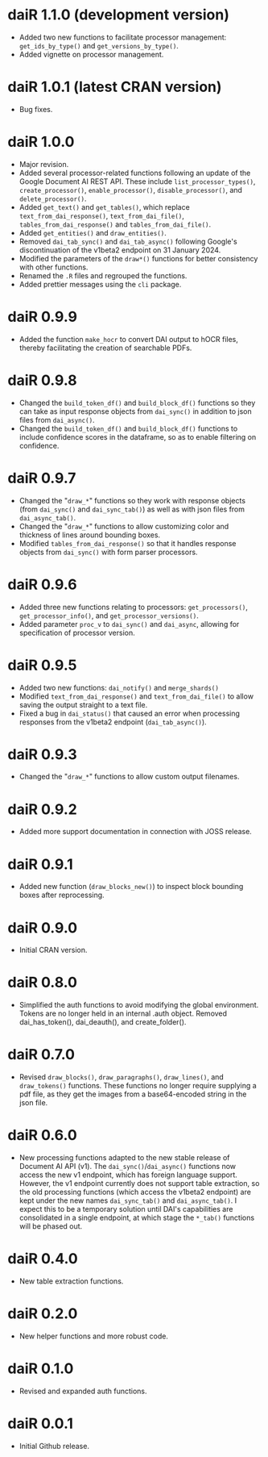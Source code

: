 # daiR 1.1.0 (development version)

- Added two new functions to facilitate processor management: `get_ids_by_type()` and `get_versions_by_type()`.
- Added vignette on processor management.

# daiR 1.0.1 (latest CRAN version)
- Bug fixes.

# daiR 1.0.0
- Major revision.
- Added several processor-related functions following an update of the Google Document AI REST API. These include `list_processor_types()`, `create_processor()`, `enable_processor()`, `disable_processor()`, and `delete_processor()`.
- Added `get_text()` and `get_tables()`, which replace `text_from_dai_response()`, `text_from_dai_file()`, `tables_from_dai_response()` and `tables_from_dai_file()`.
- Added `get_entities()` and `draw_entities()`.
- Removed `dai_tab_sync()` and `dai_tab_async()` following Google's discontinuation of the v1beta2 endpoint on 31 January 2024.
- Modified the parameters of the `draw*()` functions for better consistency with other functions.
- Renamed the `.R` files and regrouped the functions.
- Added prettier messages using the `cli` package.

# daiR 0.9.9
- Added the function `make_hocr` to convert DAI output to hOCR files, thereby facilitating the creation of searchable PDFs. 

# daiR 0.9.8
- Changed the `build_token_df()` and `build_block_df()` functions so they can take as input response objects from `dai_sync()` in addition to json files from `dai_async()`. 
- Changed the `build_token_df()` and `build_block_df()` functions to include confidence scores in the dataframe, so as to enable filtering on confidence.

# daiR 0.9.7
- Changed the "`draw_*`" functions so they work with response objects (from `dai_sync()` and `dai_sync_tab()`) as well as with json files from `dai_async_tab()`.
- Changed the "`draw_*`" functions to allow customizing color and thickness of lines around bounding boxes.
- Modified `tables_from_dai_response()` so that it handles response objects from `dai_sync()` with form parser processors.

# daiR 0.9.6
- Added three new functions relating to processors: `get_processors()`, `get_processor_info()`, and `get_processor_versions()`. 
- Added parameter `proc_v` to `dai_sync()` and `dai_async`, allowing for specification of processor version.

# daiR 0.9.5

- Added two new functions: `dai_notify()` and `merge_shards()`
- Modified `text_from_dai_response()` and `text_from_dai_file()` to allow saving the output straight to a text file. 
- Fixed a bug in `dai_status()` that caused an error when processing responses from the v1beta2 endpoint (`dai_tab_async()`).  

# daiR 0.9.3

- Changed the "`draw_*`" functions to allow custom output filenames. 

# daiR 0.9.2

- Added more support documentation in connection with JOSS release.

# daiR 0.9.1

- Added new function (`draw_blocks_new()`) to inspect block bounding boxes after reprocessing.

# daiR 0.9.0 

- Initial CRAN version.

# daiR 0.8.0 

- Simplified the auth functions to avoid modifying the global environment. Tokens are no longer held in an internal .auth object. Removed dai_has_token(), dai_deauth(), and create_folder().  

# daiR 0.7.0

- Revised `draw_blocks()`, `draw_paragraphs()`, `draw_lines()`, and `draw_tokens()` functions. These functions no longer require supplying a pdf file, as they get the images from a base64-encoded string in the json file. 

# daiR 0.6.0

- New processing functions adapted to the new stable release of Document AI API (v1). The `dai_sync()`/`dai_async()` functions now access the new v1 endpoint, which has foreign language support. However, the v1 endpoint currently does not support table extraction, so the old processing functions (which access the v1beta2 endpoint) are kept under the new names `dai_sync_tab()` and `dai_async_tab()`. I expect this to be a temporary solution until DAI's capabilities are consolidated in a single endpoint, at which stage the `*_tab()` functions will be phased out.

# daiR 0.4.0

- New table extraction functions. 

# daiR 0.2.0

- New helper functions and more robust code.

# daiR 0.1.0

- Revised and expanded auth functions.

# daiR 0.0.1

- Initial Github release.
